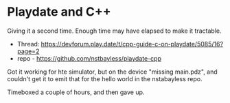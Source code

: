 # Playdate and C++

Giving it a second time.  Enough time may have elapsed to make it tractable.

* Thread: https://devforum.play.date/t/cpp-guide-c-on-playdate/5085/16?page=2
* repo - https://github.com/nstbayless/playdate-cpp

Got it working for hte simulator, but on the device "missing main.pdz", and couldn't
get it to emit that for the hello world in the nstabayless repo.  

Timeboxed a couple of hours, and then gave up. 



